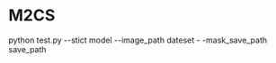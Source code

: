 # M2CS

python    test.py   --stict  model    --image_path   dateset   - -mask_save_path   save_path
